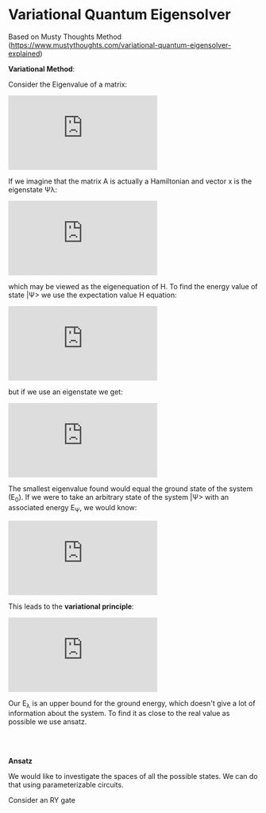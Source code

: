 <h1>Variational Quantum Eigensolver</h1>

Based on Musty Thoughts Method (https://www.mustythoughts.com/variational-quantum-eigensolver-explained)

__Variational Method__:

Consider the Eigenvalue of a matrix:

![equation](https://latex.codecogs.com/gif.latex?A%5Coverrightarrow%7Bx%7D%3D%20%5Clambda%20%5Coverrightarrow%7Bx%7D)

If we imagine that the matrix A is actually a Hamiltonian and vector x is the eigenstate Ψλ:

![equation](https://latex.codecogs.com/gif.latex?H%20%7C%20%5Cpsi%20%5Clambda%20%3E%20%5C%20%3D%20%5C%20%5Clambda%20%7C%20%5Cpsi%20%5Clambda%20%3E)

which may be viewed as the eigenequation of H. To find the energy value of state |Ψ> we use the expectation value H equation:

![equation](https://latex.codecogs.com/gif.latex?%3C%20%5Cpsi%20%7C%20H%20%7C%20%5Cpsi%20%3E%20%5C%20%3D%20%5C%20E%20%28%20%5Cpsi%20%29)

but if we use an eigenstate we get:

![equation](https://latex.codecogs.com/gif.latex?%3C%20%5Cpsi%20%5Clambda%20%7C%20H%20%7C%20%5Cpsi%20%5Clambda%20%3E%20%5C%20%3D%20%5C%20E%20%5Clambda)

The smallest eigenvalue found would equal the ground state of the system (E<sub>0</sub>). If we were to take an arbitrary state of the system |Ψ> with an associated energy E<sub>Ψ</sub>, we would know:

![equation](https://latex.codecogs.com/gif.latex?E_%7B%20%5Cpsi%7D%20%5Cgeq%20E_%7B0%7D)

This leads to the __variational principle__:

![equation](https://latex.codecogs.com/gif.latex?%3C%20%5Cpsi%20%5Clambda%20%7C%20%5C%20H%20%5C%20%7C%20%5Cpsi%20%5Clambda%20%3E%20%5C%20%5Cgeq%20E_%7B0%7D)

Our E<sub>λ</sub> is an upper bound for the ground energy, which doesn't give a lot of information about the system. To find it as close to the real value as possible we use ansatz.

<br>
<br>

__Ansatz__

We would like to investigate the spaces of all the possible states. We can do that using parameterizable circuits. 

Consider an RY gate
